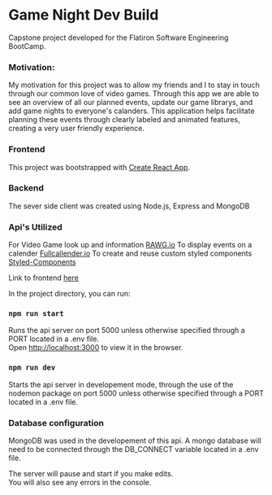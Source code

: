 # Game Night Dev Build

Capstone project developed for the Flatiron Software Engineering BootCamp.

### Motivation: 

My motivation for this project was to allow my friends and I to stay in touch through our common love of video games. Through this app we are able to see an overview of all our planned events, update our game librarys, and add game nights to everyone's calanders. This application helps facilitate planning these events through clearly labeled and animated features, creating a very user friendly experience.

### Frontend 
This project was bootstrapped with [Create React App](https://github.com/facebook/create-react-app).

### Backend
The sever side client was created using Node.js, Express and MongoDB 

### Api's Utilized

For Video Game look up and information [RAWG.io](https://rawg.io/)
To display events on a calender [Fullcallender.io](https://fullcalendar.io/) 
To create and reuse custom styled components [Styled-Components](https://styled-components.com/)

Link to frontend [here](https://github.com/WRHR/game-night-app)

In the project directory, you can run:

### `npm run start`

Runs the api server on port 5000 unless otherwise specified through a PORT located in a .env file.<br />
Open [http://localhost:3000](http://localhost:3000) to view it in the browser.

### `npm run dev`

Starts the api server in developement mode, through the use of the nodemon package on port 5000 unless otherwise specified through a PORT located in a .env file.<br />

### Database configuration

MongoDB was used in the developement of this api. 
A mongo database will need to be connected through the DB_CONNECT variable located in a .env file. 

The server will pause and start if you make edits.<br />
You will also see any errors in the console.

